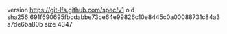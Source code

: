 version https://git-lfs.github.com/spec/v1
oid sha256:691f690695fbcdabbe73ce64e99826c10e8445c0a00088731c84a3a7de6ba80b
size 4347
